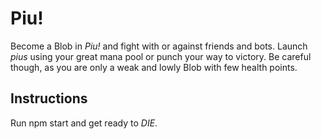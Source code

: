 # Piu!
Become a Blob in *Piu!* and fight with or against friends and bots. Launch *pius* using your great mana pool or punch your way to victory. Be careful though, as you are only a weak and lowly Blob with few health points.

## Instructions
Run npm start and get ready to *DIE*.
